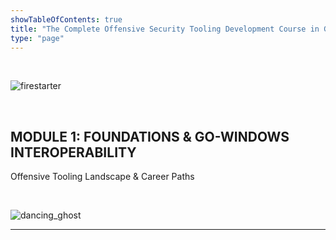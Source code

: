 ```yaml
---
showTableOfContents: true
title: "The Complete Offensive Security Tooling Development Course in Golang"
type: "page"
---
```

<br>

![firestarter](../img/keif.gif)

<br>

## MODULE 1: FOUNDATIONS & GO-WINDOWS INTEROPERABILITY
Offensive Tooling Landscape & Career Paths



<br>

![dancing_ghost](../img/max.gif)

___